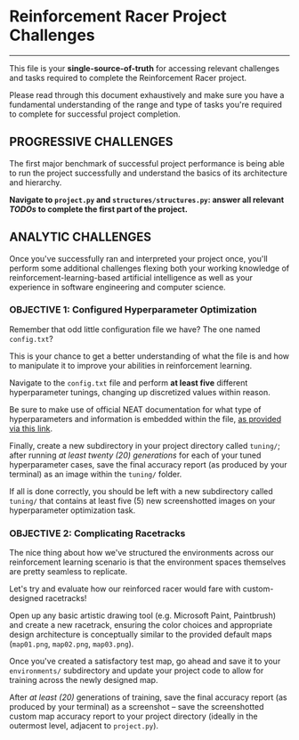 # Reinforcement Racer Project Challenges

---

This file is your **single-source-of-truth** for accessing relevant challenges and tasks required to complete the Reinforcement Racer project. 

Please read through this document exhaustively and make sure you have a fundamental understanding of the range and type of tasks you're required to complete for successful project completion. 

## PROGRESSIVE CHALLENGES

The first major benchmark of successful project performance is being able to run the project successfully and understand the basics of its architecture and hierarchy.

**Navigate to `project.py` and `structures/structures.py`: answer all relevant _TODOs_ to complete the first part of the project.**

## ANALYTIC CHALLENGES

Once you've successfully ran and interpreted your project once, you'll perform some additional challenges flexing both your working knowledge of reinforcement-learning-based artificial intelligence as well as your experience in software engineering and computer science. 

### OBJECTIVE 1: Configured Hyperparameter Optimization

Remember that odd little configuration file we have? The one named `config.txt`? 

This is your chance to get a better understanding of what the file is and how to manipulate it to improve your abilities in reinforcement learning.

Navigate to the `config.txt` file and perform **at least five** different hyperparameter tunings, changing up discretized values within reason. 

Be sure to make use of official NEAT documentation for what type of hyperparameters and information is embedded within the file, [as provided via this link](https://neat-python.readthedocs.io/en/latest/config_file.html).

Finally, create a new subdirectory in your project directory called `tuning/`; after running _at least twenty (20) generations_ for each of your tuned hyperparameter cases, save the final accuracy report (as produced by your terminal) as an image within the `tuning/` folder.

If all is done correctly, you should be left with a new subdirectory called `tuning/` that contains at least five (5) new screenshotted images on your hyperparameter optimization task.

### OBJECTIVE 2: Complicating Racetracks

The nice thing about how we've structured the environments across our reinforcement learning scenario is that the environment spaces themselves are pretty seamless to replicate.

Let's try and evaluate how our reinforced racer would fare with custom-designed racetracks!

Open up any basic artistic drawing tool (e.g. Microsoft Paint, Paintbrush) and create a new racetrack, ensuring the color choices and appropriate design architecture is conceptually similar to the provided default maps (`map01.png`, `map02.png`, `map03.png`). 

Once you've created a satisfactory test map, go ahead and save it to your `environments/` subdirectory and update your project code to allow for training across the newly designed map.

After _at least (20)_ generations of training, save the final accuracy report (as produced by your terminal) as a screenshot – save the screenshotted custom map accuracy report to your project directory (ideally in the outermost level, adjacent to `project.py`).
